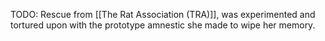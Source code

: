 TODO: Rescue from [[The Rat Association (TRA)]], was experimented and tortured upon with the prototype amnestic she made to wipe her memory.